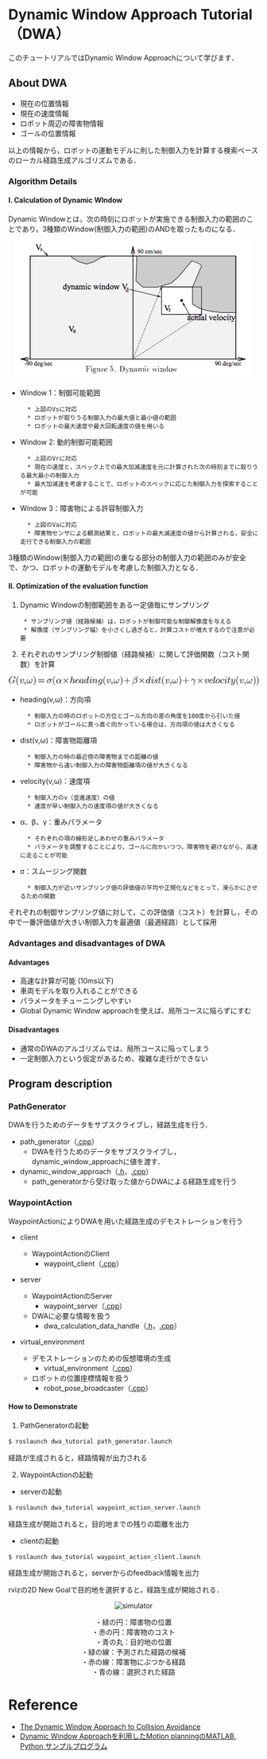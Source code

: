 # **Dynamic Window Approach Tutorial（DWA）**
このチュートリアルではDynamic Window Approachについて学びます．

## **About DWA**
- 現在の位置情報
- 現在の速度情報
- ロボット周辺の障害物情報
- ゴールの位置情報

以上の情報から，ロボットの運動モデルに則した制御入力を計算する検索ベースのローカル経路生成アルゴリズムである．

### Algorithm Details
#### Ⅰ. Calculation of Dynamic WIndow
Dynamic Windowとは，次の時刻にロボットが実施できる制御入力の範囲のことであり，3種類のWindow(制御入力の範囲)のANDを取ったものになる．  

<div align="center">

![DynamicWindow](img/DynamicWindow.png)

</div>

- Window 1：制御可能範囲

        * 上図のVsに対応
        * ロボットが取りうる制御入力の最大値と最小値の範囲
        * ロボットの最大速度や最大回転速度の値を用いる

- Window 2: 動的制御可能範囲

        * 上図のVrに対応
        * 現在の速度と，スペック上での最大加減速度を元に計算された次の時刻までに取りうる最大最小の制御入力
        * 最大加減速を考慮することで、ロボットのスペックに応じた制御入力を探索することが可能

- Window 3：障害物による許容制御入力

        * 上図のVaに対応
        * 障害物センサによる観測結果と，ロボットの最大減速度の値から計算される，安全に走行できる制御入力の範囲

3種類のWindow(制御入力の範囲)の重なる部分の制御入力の範囲のみが安全で、かつ、ロボットの運動モデルを考慮した制御入力となる．  

#### Ⅱ. Optimization of the evaluation function
1. Dynamic Windowの制御範囲をある一定値毎にサンプリング  
    
        * サンプリング値（経路候補）は，ロボットが制御可能な制御解像度を与える
        * 解像度（サンプリング幅）を小さくし過ぎると，計算コストが増大するので注意が必要

2. それぞれのサンプリング制御値（経路候補）に関して評価関数（コスト関数）を計算

<div align="center">

![EvaluationFunction](img/EvaluationFunction.png)

</div>

- heading(v,ω)：方向項

        * 制御入力の時のロボットの方位とゴール方向の差の角度を180度から引いた値
        * ロボットがゴールに真っ直ぐ向かっている場合は，方向項の値は大きくなる

- dist(v,ω)：障害物距離項

        * 制御入力の時の最近傍の障害物までの距離の値
        * 障害物から遠い制御入力の障害物距離項の値が大きくなる

- velocity(v,ω)：速度項

        * 制御入力のv（並進速度）の値
        * 速度が早い制御入力の速度項の値が大きくなる

- α、β、γ：重みパラメータ

        * それぞれの項の線形足しあわせの重みパラメータ
        * パラメータを調整することにより，ゴールに向かいつつ，障害物を避けながら，高速に走ることが可能

- σ：スムージング関数

        * 制御入力が近いサンプリング値の評価値の平均や正規化などをとって，滑らかにさせるための関数

それぞれの制御サンプリング値に対して，この評価値（コスト）を計算し，その中で一番評価値が大きい制御入力を最適値（最適経路）として採用

### Advantages and disadvantages of DWA
#### Advantages
- 高速な計算が可能 (10ms以下)
- 車両モデルを取り入れることができる
- パラメータをチューニングしやすい
- Global Dynamic Window approachを使えば、局所コースに陥らずにすむ

#### Disadvantages
- 通常のDWAのアルゴリズムでは、局所コースに陥ってしまう
- 一定制御入力という仮定があるため、複雑な走行ができない

## **Program description**
### PathGenerator
DWAを行うためのデータをサブスクライブし，経路生成を行う．

- path_generator（[.cpp](src/path_generator/path_generator.cpp)）
    - DWAを行うためのデータをサブスクライブし，dynamic_window_approachに値を渡す．
- dynamic_window_approach（[.h](include/dwa_tutorial/dynamic_window_approach.h)，[.cpp](src/path_generator/dynamic_window_approach.cpp)）
    - path_generatorから受け取った値からDWAによる経路生成を行う

### WaypointAction
WaypointActionによりDWAを用いた経路生成のデモストレーションを行う

- client
    -  WaypointActionのClient
        - waypoint_client（[.cpp](src/waypoint_action/client/waypoint_client.cpp)）
    
- server
    - WaypointActionのServer
        - waypoint_server（[.cpp](src/waypoint_action/server/waypoint_server.cpp)）
    - DWAに必要な情報を扱う
        - dwa_calculation_data_handle（[.h](include/dwa_tutorial/dwa_calculation_data_handle.h)，[.cpp](src/waypoint_action/server/dwa_calculation_data_handle.cpp)）

- virtual_environment
    - デモストレーションのための仮想環境の生成
        - virtual_environment（[.cpp](src/waypoint_action/virtual_environment/virtual_environment.cpp)）
    - ロボットの位置座標情報を扱う
        - robot_pose_broadcaster（[.cpp](src/waypoint_action/virtual_environment/robot_pose_broadcaster.cpp)）
        
#### How to Demonstrate
1. PathGeneratorの起動
```bash
$ roslaunch dwa_tutorial path_generator.launch 
```
経路が生成されると，経路情報が出力される  

2. WaypointActionの起動
- serverの起動
```bash
$ roslaunch dwa_tutorial waypoint_action_server.launch 
```
経路生成が開始されると，目的地までの残りの距離を出力  

- clientの起動
```bash
$ roslaunch dwa_tutorial waypoint_action_client.launch 
```
経路生成が開始されると，serverからのfeedback情報を出力  

rvizの2D New Goalで目的地を選択すると，経路生成が開始される．

<div align="center">

![simulator](img/simulator.gif)  

・緑の円：障害物の位置  
・赤の円：障害物のコスト  
・青の丸：目的地の位置  
・緑の線：予測された経路の候補  
・赤の線：障害物にぶつかる経路  
・青の線：選択された経路  
</div>

# **Reference** 
- [The Dynamic Window Approach to Collision Avoidance](https://www.researchgate.net/publication/3344494_The_Dynamic_Window_Approach_to_Collision_Avoidance)  
- [Dynamic Window Approachを利用したMotion planningのMATLAB, Python サンプルプログラム](https://myenigma.hatenablog.com/entry/20140624/1403618922)  
